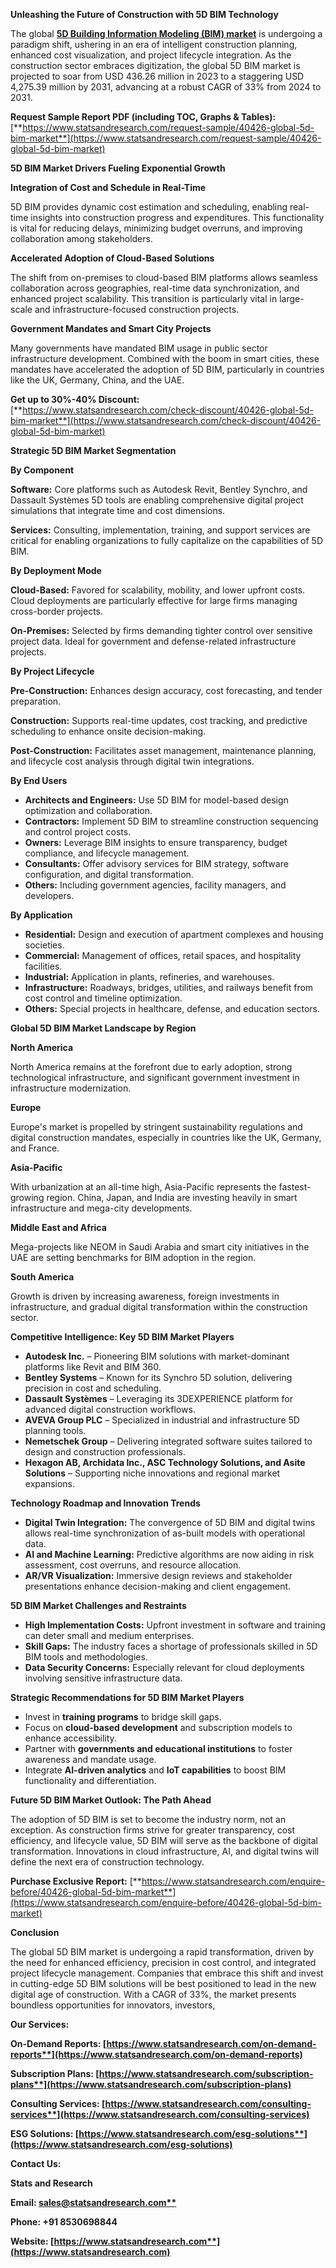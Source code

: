 ﻿**Unleashing the Future of Construction with 5D BIM Technology**

The global [**5D Building Information Modeling (BIM) market**](https://www.statsandresearch.com/report/40426-global-5d-bim-market) is undergoing a paradigm shift, ushering in an era of intelligent construction planning, enhanced cost visualization, and project lifecycle integration. As the construction sector embraces digitization, the global 5D BIM market is projected to soar from USD 436.26 million in 2023 to a staggering USD 4,275.39 million by 2031, advancing at a robust CAGR of 33% from 2024 to 2031.

**Request Sample Report PDF (including TOC, Graphs & Tables):** [**https://www.statsandresearch.com/request-sample/40426-global-5d-bim-market**](https://www.statsandresearch.com/request-sample/40426-global-5d-bim-market)

**5D BIM Market Drivers Fueling Exponential Growth**

**Integration of Cost and Schedule in Real-Time**

5D BIM provides dynamic cost estimation and scheduling, enabling real-time insights into construction progress and expenditures. This functionality is vital for reducing delays, minimizing budget overruns, and improving collaboration among stakeholders.

**Accelerated Adoption of Cloud-Based Solutions**

The shift from on-premises to cloud-based BIM platforms allows seamless collaboration across geographies, real-time data synchronization, and enhanced project scalability. This transition is particularly vital in large-scale and infrastructure-focused construction projects.

**Government Mandates and Smart City Projects**

Many governments have mandated BIM usage in public sector infrastructure development. Combined with the boom in smart cities, these mandates have accelerated the adoption of 5D BIM, particularly in countries like the UK, Germany, China, and the UAE.

**Get up to 30%-40% Discount:** [**https://www.statsandresearch.com/check-discount/40426-global-5d-bim-market**](https://www.statsandresearch.com/check-discount/40426-global-5d-bim-market)

**Strategic 5D BIM Market Segmentation**

**By Component**

**Software:** Core platforms such as Autodesk Revit, Bentley Synchro, and Dassault Systèmes 5D tools are enabling comprehensive digital project simulations that integrate time and cost dimensions.

**Services:** Consulting, implementation, training, and support services are critical for enabling organizations to fully capitalize on the capabilities of 5D BIM.

**By Deployment Mode**

**Cloud-Based:** Favored for scalability, mobility, and lower upfront costs. Cloud deployments are particularly effective for large firms managing cross-border projects.

**On-Premises:** Selected by firms demanding tighter control over sensitive project data. Ideal for government and defense-related infrastructure projects.

**By Project Lifecycle**

**Pre-Construction:** Enhances design accuracy, cost forecasting, and tender preparation.

**Construction:** Supports real-time updates, cost tracking, and predictive scheduling to enhance onsite decision-making.

**Post-Construction:** Facilitates asset management, maintenance planning, and lifecycle cost analysis through digital twin integrations.

**By End Users**

- **Architects and Engineers:** Use 5D BIM for model-based design optimization and collaboration.
- **Contractors:** Implement 5D BIM to streamline construction sequencing and control project costs.
- **Owners:** Leverage BIM insights to ensure transparency, budget compliance, and lifecycle management.
- **Consultants:** Offer advisory services for BIM strategy, software configuration, and digital transformation.
- **Others:** Including government agencies, facility managers, and developers.

**By Application**

- **Residential:** Design and execution of apartment complexes and housing societies.
- **Commercial:** Management of offices, retail spaces, and hospitality facilities.
- **Industrial:** Application in plants, refineries, and warehouses.
- **Infrastructure:** Roadways, bridges, utilities, and railways benefit from cost control and timeline optimization.
- **Others:** Special projects in healthcare, defense, and education sectors.

**Global 5D BIM Market Landscape by Region**

**North America**

North America remains at the forefront due to early adoption, strong technological infrastructure, and significant government investment in infrastructure modernization.

**Europe**

Europe's market is propelled by stringent sustainability regulations and digital construction mandates, especially in countries like the UK, Germany, and France.

**Asia-Pacific**

With urbanization at an all-time high, Asia-Pacific represents the fastest-growing region. China, Japan, and India are investing heavily in smart infrastructure and mega-city developments.

**Middle East and Africa**

Mega-projects like NEOM in Saudi Arabia and smart city initiatives in the UAE are setting benchmarks for BIM adoption in the region.

**South America**

Growth is driven by increasing awareness, foreign investments in infrastructure, and gradual digital transformation within the construction sector.

**Competitive Intelligence: Key 5D BIM Market Players**

- **Autodesk Inc.** – Pioneering BIM solutions with market-dominant platforms like Revit and BIM 360.
- **Bentley Systems** – Known for its Synchro 5D solution, delivering precision in cost and scheduling.
- **Dassault Systèmes** – Leveraging its 3DEXPERIENCE platform for advanced digital construction workflows.
- **AVEVA Group PLC** – Specialized in industrial and infrastructure 5D planning tools.
- **Nemetschek Group** – Delivering integrated software suites tailored to design and construction professionals.
- **Hexagon AB, Archidata Inc., ASC Technology Solutions, and Asite Solutions** – Supporting niche innovations and regional market expansions.

**Technology Roadmap and Innovation Trends**

- **Digital Twin Integration:** The convergence of 5D BIM and digital twins allows real-time synchronization of as-built models with operational data.
- **AI and Machine Learning:** Predictive algorithms are now aiding in risk assessment, cost overruns, and resource allocation.
- **AR/VR Visualization:** Immersive design reviews and stakeholder presentations enhance decision-making and client engagement.

**5D BIM Market Challenges and Restraints**

- **High Implementation Costs:** Upfront investment in software and training can deter small and medium enterprises.
- **Skill Gaps:** The industry faces a shortage of professionals skilled in 5D BIM tools and methodologies.
- **Data Security Concerns:** Especially relevant for cloud deployments involving sensitive infrastructure data.

**Strategic Recommendations for 5D BIM Market Players**

- Invest in **training programs** to bridge skill gaps.
- Focus on **cloud-based development** and subscription models to enhance accessibility.
- Partner with **governments and educational institutions** to foster awareness and mandate usage.
- Integrate **AI-driven analytics** and **IoT capabilities** to boost BIM functionality and differentiation.

**Future 5D BIM Market Outlook: The Path Ahead**

The adoption of 5D BIM is set to become the industry norm, not an exception. As construction firms strive for greater transparency, cost efficiency, and lifecycle value, 5D BIM will serve as the backbone of digital transformation. Innovations in cloud infrastructure, AI, and digital twins will define the next era of construction technology.

**Purchase Exclusive Report:** [**https://www.statsandresearch.com/enquire-before/40426-global-5d-bim-market**](https://www.statsandresearch.com/enquire-before/40426-global-5d-bim-market)

**Conclusion**

The global 5D BIM market is undergoing a rapid transformation, driven by the need for enhanced efficiency, precision in cost control, and integrated project lifecycle management. Companies that embrace this shift and invest in cutting-edge 5D BIM solutions will be best positioned to lead in the new digital age of construction. With a CAGR of 33%, the market presents boundless opportunities for innovators, investors, 

**Our Services:**

**On-Demand Reports: [https://www.statsandresearch.com/on-demand-reports**](https://www.statsandresearch.com/on-demand-reports)**

**Subscription Plans: [https://www.statsandresearch.com/subscription-plans**](https://www.statsandresearch.com/subscription-plans)**

**Consulting Services: [https://www.statsandresearch.com/consulting-services**](https://www.statsandresearch.com/consulting-services)**

**ESG Solutions: [https://www.statsandresearch.com/esg-solutions**](https://www.statsandresearch.com/esg-solutions)**

**Contact Us:**

**Stats and Research**

**Email: [sales@statsandresearch.com**](mailto:sales@statsandresearch.com)**

**Phone: +91 8530698844**

**Website: [https://www.statsandresearch.com**](https://www.statsandresearch.com)**
